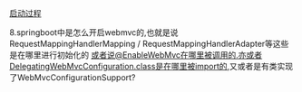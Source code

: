 [启动过程](https://mp.weixin.qq.com/s?__biz=MzUwOTk1MTE5NQ==&mid=2247483664&idx=1&sn=4c384c9f1f49c9a3e4a481bceeba012b&chksm=f90b2ca4ce7ca5b2c1762e526c8bd0f34fd387552e182f3fa480386ad57e1cf3980d189e8b3d&token=302932053&lang=zh_CN&scene=21#wechat_redirect)

8.springboot中是怎么开启webmvc的,也就是说RequestMappingHandlerMapping / RequestMappingHandlerAdapter等这些是在哪里进行初始化的
  或者说@EnableWebMvc在哪里被调用的.亦或者DelegatingWebMvcConfiguration.class是在哪里被import的,又或者是有类实现了WebMvcConfigurationSupport?
  















